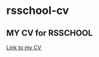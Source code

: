 # rsschool-cv

## MY CV for RSSCHOOL
[Link to my CV](https://github.com/BoburjonM/rsschool-cv/blob/gh-pages/cv.md)

